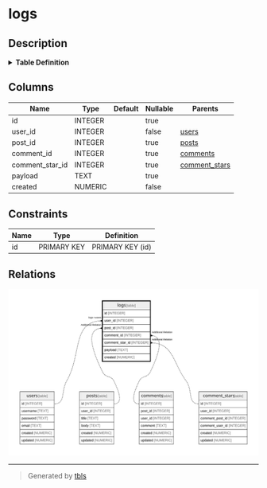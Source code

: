# logs

## Description

<details>
<summary><strong>Table Definition</strong></summary>

```sql
CREATE TABLE logs (
  id INTEGER PRIMARY KEY AUTOINCREMENT,
  user_id INTEGER NOT NULL,
  post_id INTEGER,
  comment_id INTEGER,
  comment_star_id INTEGER,
  payload TEXT,
  created NUMERIC NOT NULL
)
```

</details>

## Columns

| Name | Type | Default | Nullable | Parents |
| ---- | ---- | ------- | -------- | ------- |
| id | INTEGER |  | true |  |
| user_id | INTEGER |  | false | [users](users.md) |
| post_id | INTEGER |  | true | [posts](posts.md) |
| comment_id | INTEGER |  | true | [comments](comments.md) |
| comment_star_id | INTEGER |  | true | [comment_stars](comment_stars.md) |
| payload | TEXT |  | true |  |
| created | NUMERIC |  | false |  |

## Constraints

| Name | Type | Definition |
| ---- | ---- | ---------- |
| id | PRIMARY KEY | PRIMARY KEY (id) |

## Relations

![er](logs.svg)

---

> Generated by [tbls](https://github.com/k1LoW/tbls)
